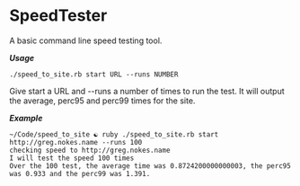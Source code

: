 SpeedTester
===========

A basic command line speed testing tool.

***Usage***

`./speed_to_site.rb start URL --runs NUMBER`

Give start a URL and --runs a number of times to run the test. It will output the average, perc95 and perc99 times for the site.

***Example***

	~/Code/speed_to_site ☯ ruby ./speed_to_site.rb start http://greg.nokes.name --runs 100
	checking speed to http://greg.nokes.name
	I will test the speed 100 times
	Over the 100 test, the average time was 0.8724200000000003, the perc95 was 0.933 and the perc99 was 1.391.

